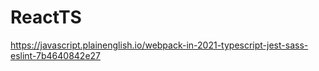 # ReactTS
https://javascript.plainenglish.io/webpack-in-2021-typescript-jest-sass-eslint-7b4640842e27